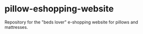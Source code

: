 # pillow-eshopping-website
Repository for the "beds lover" e-shopping website for pillows and mattresses.
